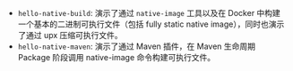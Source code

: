 
* `hello-native-build`: 演示了通过 `native-image` 工具以及在 Docker 中构建一个基本的二进制可执行文件（包括 fully static native image），同时也演示了通过 upx 压缩可执行文件。
* `hello-native-maven`: 演示了通过 Maven 插件，在 Maven 生命周期 Package 阶段调用 native-image 命令构建可执行文件。
